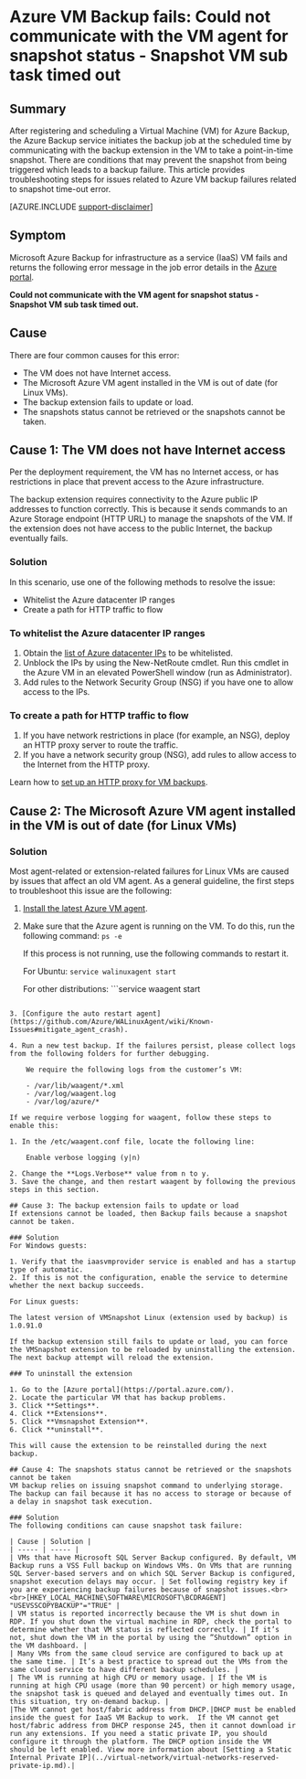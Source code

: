 <properties
   pageTitle="Azure VM Backup fails: Could not communicate with the VM agent for snapshot status - Snapshot VM sub task timed out | Microsoft Azure"
   description="Symptoms causes and resolutions for Azure VM backup failures related to could not communicate with the VM agent for snapshot status. Snapshot VM sub task timed out error"
   services="backup"
   documentationCenter=""
   authors="genlin"
   manager="jwhit"
   editor=""/>

<tags
    ms.service="backup"
    ms.workload="storage-backup-recovery"
    ms.tgt_pltfrm="na"
    ms.devlang="na"
    ms.topic="article"
    ms.date="10/18/2016"
    ms.author="jimpark; markgal;genli"/>

# Azure VM Backup fails: Could not communicate with the VM agent for snapshot status - Snapshot VM sub task timed out

## Summary

After registering and scheduling a Virtual Machine (VM) for Azure Backup, the Azure Backup service initiates the backup job at the scheduled time by communicating with the backup extension in the VM to take a point-in-time snapshot. There are conditions that may prevent the snapshot from being triggered which leads to a backup failure. This article provides troubleshooting steps for issues related to Azure VM backup failures related to snapshot time-out error.

[AZURE.INCLUDE [support-disclaimer](../../includes/support-disclaimer.md)]

## Symptom

Microsoft Azure Backup for infrastructure as a service (IaaS) VM fails and returns the following error message in the job error details in the [Azure portal](https://portal.azure.com/).

**Could not communicate with the VM agent for snapshot status - Snapshot VM sub task timed out.**

## Cause
There are four common causes for this error:

- The VM does not have Internet access.
- The Microsoft Azure VM agent installed in the VM is out of date (for Linux VMs).
- The backup extension fails to update or load.
- The snapshots status cannot be retrieved or the snapshots cannot be taken.

## Cause 1: The VM does not have Internet access
Per the deployment requirement, the VM has no Internet access, or has restrictions in place that prevent access to the Azure infrastructure.

The backup extension requires connectivity to the Azure public IP addresses to function correctly. This is because it sends commands to an Azure Storage endpoint (HTTP URL) to manage the snapshots of the VM. If the extension does not have access to the public Internet, the backup eventually fails.

### Solution
In this scenario, use one of the following methods to resolve the issue:

- Whitelist the Azure datacenter IP ranges
- Create a path for HTTP traffic to flow

### To whitelist the Azure datacenter IP ranges

1. Obtain the [list of Azure datacenter IPs](https://www.microsoft.com/download/details.aspx?id=41653) to be whitelisted.
2. Unblock the IPs by using the New-NetRoute cmdlet. Run this cmdlet in the Azure VM in an elevated PowerShell window (run as Administrator).
3. Add rules to the Network Security Group (NSG) if you have one to allow access to the IPs.

### To create a path for HTTP traffic to flow

1. If you have network restrictions in place (for example, an NSG), deploy an HTTP proxy server to route the traffic.
2. If you have a network security group (NSG), add rules to allow access to the Internet from the HTTP proxy.

Learn how to [set up an HTTP proxy for VM backups](backup-azure-vms-prepare.md#using-an-http-proxy-for-vm-backups).

## Cause 2: The Microsoft Azure VM agent installed in the VM is out of date (for Linux VMs)

### Solution
Most agent-related or extension-related failures for Linux VMs are caused by issues that affect an old VM agent. As a general guideline, the first steps to troubleshoot this issue are the following:

1. [Install the latest Azure VM agent](https://github.com/Azure/WALinuxAgent).
2. Make sure that the Azure agent is running on the VM. To do this, run the following command:     ```ps -e```

    If this process is not running, use the following commands to restart it.

    For Ubuntu:     ```service walinuxagent start```

    For other distributions:     ```service waagent start
```

3. [Configure the auto restart agent](https://github.com/Azure/WALinuxAgent/wiki/Known-Issues#mitigate_agent_crash).

4. Run a new test backup. If the failures persist, please collect logs from the following folders for further debugging.

    We require the following logs from the customer’s VM:

    - /var/lib/waagent/*.xml
    - /var/log/waagent.log
    - /var/log/azure/*

If we require verbose logging for waagent, follow these steps to enable this:

1. In the /etc/waagent.conf file, locate the following line:

    Enable verbose logging (y|n)

2. Change the **Logs.Verbose** value from n to y.
3. Save the change, and then restart waagent by following the previous steps in this section.

## Cause 3: The backup extension fails to update or load
If extensions cannot be loaded, then Backup fails because a snapshot cannot be taken.

### Solution
For Windows guests:

1. Verify that the iaasvmprovider service is enabled and has a startup type of automatic.
2. If this is not the configuration, enable the service to determine whether the next backup succeeds.

For Linux guests:

The latest version of VMSnapshot Linux (extension used by backup) is 1.0.91.0

If the backup extension still fails to update or load, you can force the VMSnapshot extension to be reloaded by uninstalling the extension. The next backup attempt will reload the extension.

### To uninstall the extension

1. Go to the [Azure portal](https://portal.azure.com/).
2. Locate the particular VM that has backup problems.
3. Click **Settings**.
4. Click **Extensions**.
5. Click **Vmsnapshot Extension**.
6. Click **uninstall**.

This will cause the extension to be reinstalled during the next backup.

## Cause 4: The snapshots status cannot be retrieved or the snapshots cannot be taken
VM backup relies on issuing snapshot command to underlying storage. The backup can fail because it has no access to storage or because of a delay in snapshot task execution.

### Solution
The following conditions can cause snapshot task failure:

| Cause | Solution |
| ----- | ----- |
| VMs that have Microsoft SQL Server Backup configured. By default, VM Backup runs a VSS Full backup on Windows VMs. On VMs that are running SQL Server-based servers and on which SQL Server Backup is configured, snapshot execution delays may occur. | Set following registry key if you are experiencing backup failures because of snapshot issues.<br><br>[HKEY_LOCAL_MACHINE\SOFTWARE\MICROSOFT\BCDRAGENT] "USEVSSCOPYBACKUP"="TRUE" |
| VM status is reported incorrectly because the VM is shut down in RDP. If you shut down the virtual machine in RDP, check the portal to determine whether that VM status is reflected correctly. | If it’s not, shut down the VM in the portal by using the ”Shutdown” option in the VM dashboard. |
| Many VMs from the same cloud service are configured to back up at the same time. | It’s a best practice to spread out the VMs from the same cloud service to have different backup schedules. |
| The VM is running at high CPU or memory usage. | If the VM is running at high CPU usage (more than 90 percent) or high memory usage, the snapshot task is queued and delayed and eventually times out. In this situation, try on-demand backup. |
|The VM cannot get host/fabric address from DHCP.|DHCP must be enabled inside the guest for IaaS VM Backup to work.  If the VM cannot get host/fabric address from DHCP response 245, then it cannot download ir run any extensions. If you need a static private IP, you should configure it through the platform. The DHCP option inside the VM should be left enabled. View more information about [Setting a Static Internal Private IP](../virtual-network/virtual-networks-reserved-private-ip.md).|
